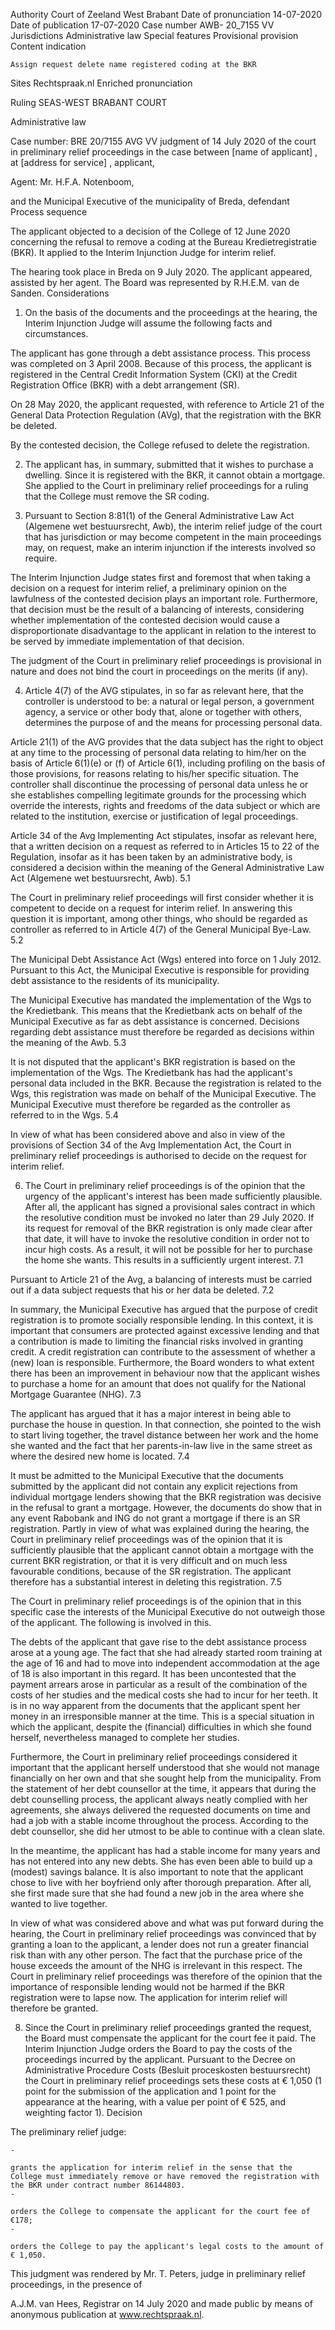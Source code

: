Authority
    Court of Zeeland West Brabant
Date of pronunciation
    14-07-2020
Date of publication
    17-07-2020 
Case number
    AWB- 20\_7155 VV
Jurisdictions
    Administrative law
Special features
    Provisional provision
Content indication

    Assign request delete name registered coding at the BKR
Sites
    Rechtspraak.nl
    Enriched pronunciation 

Ruling
SEAS-WEST BRABANT COURT

Administrative law

Case number: BRE 20/7155 AVG VV
judgment of 14 July 2020 of the court in preliminary relief proceedings in the case between
\[name of applicant\] , at \[address for service\] , applicant,

Agent: Mr. H.F.A. Notenboom,

and
the Municipal Executive of the municipality of Breda, defendant
Process sequence

The applicant objected to a decision of the College of 12 June 2020 concerning the refusal to remove a coding at the Bureau Kredietregistratie (BKR). It applied to the Interim Injunction Judge for interim relief.

The hearing took place in Breda on 9 July 2020. The applicant appeared, assisted by her agent. The Board was represented by R.H.E.M. van de Sanden.
Considerations

1. On the basis of the documents and the proceedings at the hearing, the Interim Injunction Judge will assume the following facts and circumstances.

The applicant has gone through a debt assistance process. This process was completed on 3 April 2008. Because of this process, the applicant is registered in the Central Credit Information System (CKI) at the Credit Registration Office (BKR) with a debt arrangement (SR).

On 28 May 2020, the applicant requested, with reference to Article 21 of the General Data Protection Regulation (AVg), that the registration with the BKR be deleted.

By the contested decision, the College refused to delete the registration.

2. The applicant has, in summary, submitted that it wishes to purchase a dwelling. Since it is registered with the BKR, it cannot obtain a mortgage. She applied to the Court in preliminary relief proceedings for a ruling that the College must remove the SR coding.

3. Pursuant to Section 8:81(1) of the General Administrative Law Act (Algemene wet bestuursrecht, Awb), the interim relief judge of the court that has jurisdiction or may become competent in the main proceedings may, on request, make an interim injunction if the interests involved so require.

The Interim Injunction Judge states first and foremost that when taking a decision on a request for interim relief, a preliminary opinion on the lawfulness of the contested decision plays an important role. Furthermore, that decision must be the result of a balancing of interests, considering whether implementation of the contested decision would cause a disproportionate disadvantage to the applicant in relation to the interest to be served by immediate implementation of that decision.

The judgment of the Court in preliminary relief proceedings is provisional in nature and does not bind the court in proceedings on the merits (if any).

4. Article 4(7) of the AVG stipulates, in so far as relevant here, that the controller is understood to be: a natural or legal person, a government agency, a service or other body that, alone or together with others, determines the purpose of and the means for processing personal data.

Article 21(1) of the AVG provides that the data subject has the right to object at any time to the processing of personal data relating to him/her on the basis of Article 6(1)(e) or (f) of Article 6(1), including profiling on the basis of those provisions, for reasons relating to his/her specific situation. The controller shall discontinue the processing of personal data unless he or she establishes compelling legitimate grounds for the processing which override the interests, rights and freedoms of the data subject or which are related to the institution, exercise or justification of legal proceedings.

Article 34 of the Avg Implementing Act stipulates, insofar as relevant here, that a written decision on a request as referred to in Articles 15 to 22 of the Regulation, insofar as it has been taken by an administrative body, is considered a decision within the meaning of the General Administrative Law Act (Algemene wet bestuursrecht, Awb).
5.1

The Court in preliminary relief proceedings will first consider whether it is competent to decide on a request for interim relief. In answering this question it is important, among other things, who should be regarded as controller as referred to in Article 4(7) of the General Municipal Bye-Law.
5.2

The Municipal Debt Assistance Act (Wgs) entered into force on 1 July 2012. Pursuant to this Act, the Municipal Executive is responsible for providing debt assistance to the residents of its municipality.

The Municipal Executive has mandated the implementation of the Wgs to the Kredietbank. This means that the Kredietbank acts on behalf of the Municipal Executive as far as debt assistance is concerned. Decisions regarding debt assistance must therefore be regarded as decisions within the meaning of the Awb.
5.3

It is not disputed that the applicant's BKR registration is based on the implementation of the Wgs. The Kredietbank has had the applicant's personal data included in the BKR. Because the registration is related to the Wgs, this registration was made on behalf of the Municipal Executive. The Municipal Executive must therefore be regarded as the controller as referred to in the Wgs.
5.4

In view of what has been considered above and also in view of the provisions of Section 34 of the Avg Implementation Act, the Court in preliminary relief proceedings is authorised to decide on the request for interim relief.

6. The Court in preliminary relief proceedings is of the opinion that the urgency of the applicant's interest has been made sufficiently plausible. After all, the applicant has signed a provisional sales contract in which the resolutive condition must be invoked no later than 29 July 2020. If its request for removal of the BKR registration is only made clear after that date, it will have to invoke the resolutive condition in order not to incur high costs. As a result, it will not be possible for her to purchase the home she wants. This results in a sufficiently urgent interest.
7.1

Pursuant to Article 21 of the Avg, a balancing of interests must be carried out if a data subject requests that his or her data be deleted.
7.2

In summary, the Municipal Executive has argued that the purpose of credit registration is to promote socially responsible lending. In this context, it is important that consumers are protected against excessive lending and that a contribution is made to limiting the financial risks involved in granting credit. A credit registration can contribute to the assessment of whether a (new) loan is responsible. Furthermore, the Board wonders to what extent there has been an improvement in behaviour now that the applicant wishes to purchase a home for an amount that does not qualify for the National Mortgage Guarantee (NHG).
7.3

The applicant has argued that it has a major interest in being able to purchase the house in question. In that connection, she pointed to the wish to start living together, the travel distance between her work and the home she wanted and the fact that her parents-in-law live in the same street as where the desired new home is located.
7.4

It must be admitted to the Municipal Executive that the documents submitted by the applicant did not contain any explicit rejections from individual mortgage lenders showing that the BKR registration was decisive in the refusal to grant a mortgage. However, the documents do show that in any event Rabobank and ING do not grant a mortgage if there is an SR registration. Partly in view of what was explained during the hearing, the Court in preliminary relief proceedings was of the opinion that it is sufficiently plausible that the applicant cannot obtain a mortgage with the current BKR registration, or that it is very difficult and on much less favourable conditions, because of the SR registration. The applicant therefore has a substantial interest in deleting this registration.
7.5

The Court in preliminary relief proceedings is of the opinion that in this specific case the interests of the Municipal Executive do not outweigh those of the applicant. The following is involved in this.

The debts of the applicant that gave rise to the debt assistance process arose at a young age. The fact that she had already started room training at the age of 16 and had to move into independent accommodation at the age of 18 is also important in this regard. It has been uncontested that the payment arrears arose in particular as a result of the combination of the costs of her studies and the medical costs she had to incur for her teeth. It is in no way apparent from the documents that the applicant spent her money in an irresponsible manner at the time. This is a special situation in which the applicant, despite the (financial) difficulties in which she found herself, nevertheless managed to complete her studies.

Furthermore, the Court in preliminary relief proceedings considered it important that the applicant herself understood that she would not manage financially on her own and that she sought help from the municipality. From the statement of her debt counsellor at the time, it appears that during the debt counselling process, the applicant always neatly complied with her agreements, she always delivered the requested documents on time and had a job with a stable income throughout the process. According to the debt counsellor, she did her utmost to be able to continue with a clean slate.

In the meantime, the applicant has had a stable income for many years and has not entered into any new debts. She has even been able to build up a (modest) savings balance. It is also important to note that the applicant chose to live with her boyfriend only after thorough preparation. After all, she first made sure that she had found a new job in the area where she wanted to live together.

In view of what was considered above and what was put forward during the hearing, the Court in preliminary relief proceedings was convinced that by granting a loan to the applicant, a lender does not run a greater financial risk than with any other person. The fact that the purchase price of the house exceeds the amount of the NHG is irrelevant in this respect. The Court in preliminary relief proceedings was therefore of the opinion that the importance of responsible lending would not be harmed if the BKR registration were to lapse now. The application for interim relief will therefore be granted.

8. Since the Court in preliminary relief proceedings granted the request, the Board must compensate the applicant for the court fee it paid. The Interim Injunction Judge orders the Board to pay the costs of the proceedings incurred by the applicant. Pursuant to the Decree on Administrative Procedure Costs (Besluit proceskosten bestuursrecht) the Court in preliminary relief proceedings sets these costs at € 1,050 (1 point for the submission of the application and 1 point for the appearance at the hearing, with a value per point of € 525, and weighting factor 1).
Decision

The preliminary relief judge:

    -

    grants the application for interim relief in the sense that the College must immediately remove or have removed the registration with the BKR under contract number 86144803.
    -

    orders the College to compensate the applicant for the court fee of €178;
    -

    orders the College to pay the applicant's legal costs to the amount of € 1,050.

This judgment was rendered by Mr. T. Peters, judge in preliminary relief proceedings, in the presence of

A.J.M. van Hees, Registrar on 14 July 2020 and made public by means of anonymous publication at www.rechtspraak.nl.
